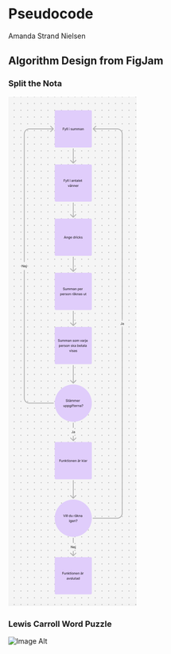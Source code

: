 # Pseudocode

Amanda Strand Nielsen



## Algorithm Design from FigJam


### Split the Nota

![Image Alt](https://github.com/amandasnielsen/pseudocode/blob/main/Split%20the%20nota.png?raw=true) 



### Lewis Carroll Word Puzzle

![Image Alt]((https://github.com/amandasnielsen/pseudocode/blob/main/Word%20puzzle.png?raw=true))
